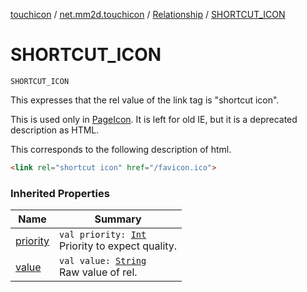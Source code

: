 [touchicon](../../index.md) / [net.mm2d.touchicon](../index.md) / [Relationship](index.md) / [SHORTCUT_ICON](./-s-h-o-r-t-c-u-t_-i-c-o-n.md)

# SHORTCUT_ICON

`SHORTCUT_ICON`

This expresses that the rel value of the link tag is "shortcut icon".

This is used only in [PageIcon](../-page-icon/index.md).
It is left for old IE, but it is a deprecated description as HTML.

This corresponds to the following description of html.

``` html
<link rel="shortcut icon" href="/favicon.ico">
```

### Inherited Properties

| Name | Summary |
|---|---|
| [priority](priority.md) | `val priority: `[`Int`](https://kotlinlang.org/api/latest/jvm/stdlib/kotlin/-int/index.html)<br>Priority to expect quality. |
| [value](value.md) | `val value: `[`String`](https://kotlinlang.org/api/latest/jvm/stdlib/kotlin/-string/index.html)<br>Raw value of rel. |
